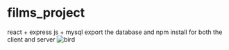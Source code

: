 # films_project
react + express js + mysql
export the database and npm install for both the client and server
![bird](https://github.com/abdessouba/films_project/assets/160285551/ec9cfd79-5d9e-45e8-8400-69442d5fc1eb)
